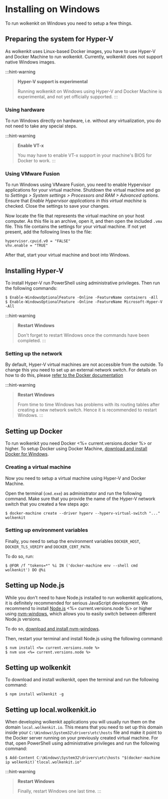 # Installing on Windows

To run wolkenkit on Windows you need to setup a few things.

## Preparing the system for Hyper-V

As wolkenkit uses Linux-based Docker images, you have to use Hyper-V and Docker Machine to run wolkenkit. Currently, wolkenkit does not support native Windows images.

:::hint-warning
> **Hyper-V support is experimental**
>
> Running wolkenkit on Windows using Hyper-V and Docker Machine is experimental, and not yet officially supported.
:::

### Using hardware

To run Windows directly on hardware, i.e. without any virtualization, you do not need to take any special steps.

:::hint-warning
> **Enable VT-x**
>
> You may have to enable VT-x support in your machine's BIOS for Docker to work.
:::

### Using VMware Fusion

To run Windows using VMware Fusion, you need to enable Hypervisor applications for your virtual machine. Shutdown the virtual machine and go to *Settings > System settings > Processors and RAM > Advanced options*. Ensure that *Enable Hypervisor applications in this virtual machine* is checked. Close the settings to save your changes.

Now locate the file that represents the virtual machine on your host computer. As this file is an archive, open it, and then open the included `.vmx` file. This file contains the settings for your virtual machine. If not yet present, add the following lines to the file:

```
hypervisor.cpuid.v0 = "FALSE"
vhv.enable = "TRUE"
```

After that, start your virtual machine and boot into Windows.

## Installing Hyper-V

To install Hyper-V run PowerShell using administrative privileges. Then run the following commands:

```shell
$ Enable-WindowsOptionalFeature -Online -FeatureName containers -All
$ Enable-WindowsOptionalFeature -Online -FeatureName Microsoft-Hyper-V -All
```

:::hint-warning
> **Restart Windows**
>
> Don't forget to restart Windows once the commands have been completed.
:::

### Setting up the network

By default, Hyper-V virtual machines are not accessible from the outside. To change this you need to set up an external network switch. For details on how to do this, please [refer to the Docker documentation](https://docs.docker.com/machine/drivers/hyper-v/#2-set-up-a-new-external-network-switch-optional)

:::hint-warning
> **Restart Windows**
>
> From time to time Windows has problems with its routing tables after creating a new network switch. Hence it is recommended to restart Windows.
:::

## Setting up Docker

To run wolkenkit you need Docker <%= current.versions.docker %> or higher. To setup Docker using Docker Machine, [download and install Docker for Windows](https://docs.docker.com/docker-for-windows/install/).

### Creating a virtual machine

Now you need to setup a virtual machine using Hyper-V and Docker Machine.

Open the terminal (`cmd.exe`) as administrator and run the following command. Make sure that you provide the name of the Hyper-V network switch that you created a few steps ago:

```shell
$ docker-machine create --driver hyperv --hyperv-virtual-switch "..." wolkenkit
```

### Setting up environment variables

Finally, you need to setup the environment variables `DOCKER_HOST`, `DOCKER_TLS_VERIFY` and `DOCKER_CERT_PATH`.

To do so, run:

```shell
$ @FOR /f "tokens=*" %i IN ('docker-machine env --shell cmd wolkenkit') DO @%i
```

## Setting up Node.js

While you don't need to have Node.js installed to run wolkenkit applications, it is definitely recommended for serious JavaScript development. We recommend to install [Node.js](https://nodejs.org/) <%= current.versions.node %> or higher using [nvm-windows](https://github.com/coreybutler/nvm-windows), which allows you to easily switch between different Node.js versions.

To do so, [download and install nvm-windows](https://github.com/coreybutler/nvm-windows#installation--upgrades).

Then, restart your terminal and install Node.js using the following command:

```shell
$ nvm install <%= current.versions.node %>
$ nvm use <%= current.versions.node %>
```

## Setting up wolkenkit

To download and install wolkenkit, open the terminal and run the following command:

```shell
$ npm install wolkenkit -g
```

## Setting up local.wolkenkit.io

When developing wolkenkit applications you will usually run them on the domain `local.wolkenkit.io`. This means that you need to set up this domain inside your `C:\Windows\System32\drivers\etc\hosts` file and make it point to the Docker server running on your previously created virtual machine. For that, open PowerShell using administrative privileges and run the following command:

```shell
$ Add-Content C:\Windows\System32\drivers\etc\hosts "$(docker-machine ip wolkenkit)`tlocal.wolkenkit.io"
```

:::hint-warning
> **Restart Windows**
>
> Finally, restart Windows one last time.
:::
